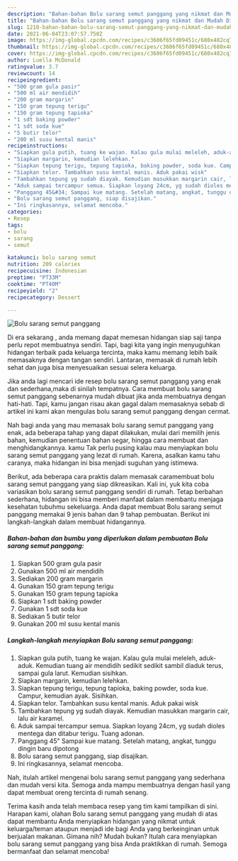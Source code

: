 ```yaml
---
description: "Bahan-bahan Bolu sarang semut panggang yang nikmat dan Mudah Dibuat"
title: "Bahan-bahan Bolu sarang semut panggang yang nikmat dan Mudah Dibuat"
slug: 1210-bahan-bahan-bolu-sarang-semut-panggang-yang-nikmat-dan-mudah-dibuat
date: 2021-06-04T23:07:57.750Z
image: https://img-global.cpcdn.com/recipes/c3606f65fd09451c/680x482cq70/bolu-sarang-semut-panggang-foto-resep-utama.jpg
thumbnail: https://img-global.cpcdn.com/recipes/c3606f65fd09451c/680x482cq70/bolu-sarang-semut-panggang-foto-resep-utama.jpg
cover: https://img-global.cpcdn.com/recipes/c3606f65fd09451c/680x482cq70/bolu-sarang-semut-panggang-foto-resep-utama.jpg
author: Luella McDonald
ratingvalue: 3.7
reviewcount: 14
recipeingredient:
- "500 gram gula pasir"
- "500 ml air mendidih"
- "200 gram margarin"
- "150 gram tepung terigu"
- "150 gram tepung tapioka"
- "1 sdt baking powder"
- "1 sdt soda kue"
- "5 butir telor"
- "200 ml susu kental manis"
recipeinstructions:
- "Siapkan gula putih, tuang ke wajan. Kalau gula mulai meleleh, aduk-aduk. Kemudian tuang air mendidih sedikit sedikit sambil diaduk terus, sampai gula larut. Kemudian sisihkan."
- "Siapkan margarin, kemudian lelehkan."
- "Siapkan tepung terigu, tepung tapioka, baking powder, soda kue. Campur, kemudian ayak. Sisihkan."
- "Siapkan telor. Tambahkan susu kental manis. Aduk pakai wisk"
- "Tambahkan tepung yg sudah diayak. Kemudian masukkan margarin cair, lalu air karamel."
- "Aduk sampai tercampur semua. Siapkan loyang 24cm, yg sudah dioles mentega dan ditabur terigu. Tuang adonan."
- "Panggang 45&#34; Sampai kue matang. Setelah matang, angkat, tunggu dingin baru dipotong"
- "Bolu sarang semut panggang, siap disajikan."
- "Ini ringkasannya, selamat mencoba."
categories:
- Resep
tags:
- bolu
- sarang
- semut

katakunci: bolu sarang semut 
nutrition: 209 calories
recipecuisine: Indonesian
preptime: "PT33M"
cooktime: "PT40M"
recipeyield: "2"
recipecategory: Dessert

---
```



![Bolu sarang semut panggang](https://img-global.cpcdn.com/recipes/c3606f65fd09451c/680x482cq70/bolu-sarang-semut-panggang-foto-resep-utama.jpg)

Di era  sekarang , anda memang dapat memesan hidangan siap saji tanpa perlu repot membuatnya sendiri. Tapi, bagi kita yang ingin menyuguhkan hidangan terbaik pada keluarga tercinta, maka kamu memang lebih baik memasaknya dengan tangan sendiri. Lantaran, memasak di rumah lebih sehat dan juga bisa menyesuaikan sesuai selera keluarga.

Jika anda lagi mencari ide resep bolu sarang semut panggang yang enak dan sederhana,maka di sinilah tempatnya. Cara membuat bolu sarang semut panggang  sebenarnya mudah dibuat jika anda membuatnya dengan hati-hati. Tapi, kamu jangan risau akan gagal dalam memasaknya 
sebab di artikel ini kami akan mengulas bolu sarang semut panggang dengan cermat.  



Nah bagi anda yang mau memasak bolu sarang semut panggang yang enak, ada beberapa tahap yang dapat dilakukan, mulai dari memilih jenis bahan, kemudian penentuan bahan segar, hingga cara membuat dan menghidangkannya. kamu Tak perlu pusing kalau mau menyiapkan bolu sarang semut panggang yang lezat di rumah. Karena, asalkan kamu  tahu caranya, maka hidangan ini bisa menjadi suguhan yang istimewa.

Berikut, ada beberapa cara praktis  dalam memasak caramembuat bolu sarang semut panggang yang siap dikreasikan. Kali ini, yuk kita coba variasikan bolu sarang semut panggang sendiri di rumah. Tetap berbahan sederhana, hidangan ini bisa memberi manfaat dalam membantu menjaga kesehatan tubuhmu sekeluarga. Anda dapat membuat Bolu sarang semut panggang memakai 9 jenis bahan dan 9 tahap pembuatan. Berikut ini langkah-langkah dalam membuat hidangannya.

<!--inarticleads1-->

##### Bahan-bahan dan bumbu yang diperlukan dalam pembuatan Bolu sarang semut panggang:

1. Siapkan 500 gram gula pasir
1. Gunakan 500 ml air mendidih
1. Sediakan 200 gram margarin
1. Gunakan 150 gram tepung terigu
1. Gunakan 150 gram tepung tapioka
1. Siapkan 1 sdt baking powder
1. Gunakan 1 sdt soda kue
1. Sediakan 5 butir telor
1. Gunakan 200 ml susu kental manis




<!--inarticleads2-->

##### Langkah-langkah menyiapkan Bolu sarang semut panggang:

1. Siapkan gula putih, tuang ke wajan. Kalau gula mulai meleleh, aduk-aduk. Kemudian tuang air mendidih sedikit sedikit sambil diaduk terus, sampai gula larut. Kemudian sisihkan.
1. Siapkan margarin, kemudian lelehkan.
1. Siapkan tepung terigu, tepung tapioka, baking powder, soda kue. Campur, kemudian ayak. Sisihkan.
1. Siapkan telor. Tambahkan susu kental manis. Aduk pakai wisk
1. Tambahkan tepung yg sudah diayak. Kemudian masukkan margarin cair, lalu air karamel.
1. Aduk sampai tercampur semua. Siapkan loyang 24cm, yg sudah dioles mentega dan ditabur terigu. Tuang adonan.
1. Panggang 45&#34; Sampai kue matang. Setelah matang, angkat, tunggu dingin baru dipotong
1. Bolu sarang semut panggang, siap disajikan.
1. Ini ringkasannya, selamat mencoba.




Nah, itulah artikel mengenai  bolu sarang semut panggang  yang sederhana dan mudah versi kita. Semoga anda mampu membuatnya dengan hasil yang dapat membuat oreng tercinta di rumah senang. 

Terima kasih anda telah membaca resep yang tim kami tampilkan di sini. Harapan kami, olahan  Bolu sarang semut panggang yang mudah di atas dapat membantu Anda menyiapkan hidangan yang nikmat untuk keluarga/teman ataupun menjadi ide bagi Anda yang berkeinginan untuk berjualan makanan. Gimana nih? Mudah bukan? Itulah cara menyiapkan bolu sarang semut panggang yang bisa Anda praktikkan di rumah. Semoga bermanfaat dan selamat mencoba!

